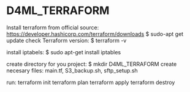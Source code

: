 # D4ML_TERRAFORM

Install terraform from official source:
https://developer.hashicorp.com/terraform/downloads
$ sudo-apt get update
check Terraform version: 
$ terraform -v

install iptabels:
$ sudo apt-get install iptables

create directory for you project:
$ mkdir D4ML_TERRAFORM
create necesary files: main.tf, S3_backup.sh, sftp_setup.sh

run:
terraform init
terraform plan
terraform apply
terraform destroy

